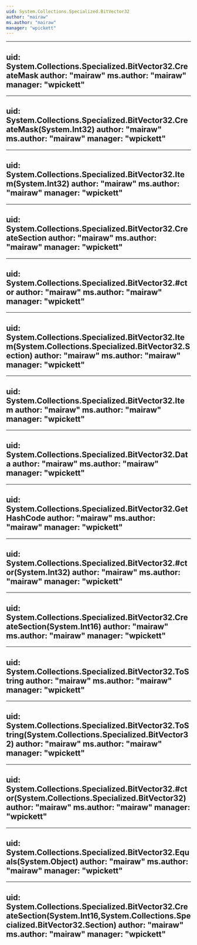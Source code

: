 ```yaml
---
uid: System.Collections.Specialized.BitVector32
author: "mairaw"
ms.author: "mairaw"
manager: "wpickett"
---
```


---
uid: System.Collections.Specialized.BitVector32.CreateMask
author: "mairaw"
ms.author: "mairaw"
manager: "wpickett"
---

---
uid: System.Collections.Specialized.BitVector32.CreateMask(System.Int32)
author: "mairaw"
ms.author: "mairaw"
manager: "wpickett"
---

---
uid: System.Collections.Specialized.BitVector32.Item(System.Int32)
author: "mairaw"
ms.author: "mairaw"
manager: "wpickett"
---

---
uid: System.Collections.Specialized.BitVector32.CreateSection
author: "mairaw"
ms.author: "mairaw"
manager: "wpickett"
---

---
uid: System.Collections.Specialized.BitVector32.#ctor
author: "mairaw"
ms.author: "mairaw"
manager: "wpickett"
---

---
uid: System.Collections.Specialized.BitVector32.Item(System.Collections.Specialized.BitVector32.Section)
author: "mairaw"
ms.author: "mairaw"
manager: "wpickett"
---

---
uid: System.Collections.Specialized.BitVector32.Item
author: "mairaw"
ms.author: "mairaw"
manager: "wpickett"
---

---
uid: System.Collections.Specialized.BitVector32.Data
author: "mairaw"
ms.author: "mairaw"
manager: "wpickett"
---

---
uid: System.Collections.Specialized.BitVector32.GetHashCode
author: "mairaw"
ms.author: "mairaw"
manager: "wpickett"
---

---
uid: System.Collections.Specialized.BitVector32.#ctor(System.Int32)
author: "mairaw"
ms.author: "mairaw"
manager: "wpickett"
---

---
uid: System.Collections.Specialized.BitVector32.CreateSection(System.Int16)
author: "mairaw"
ms.author: "mairaw"
manager: "wpickett"
---

---
uid: System.Collections.Specialized.BitVector32.ToString
author: "mairaw"
ms.author: "mairaw"
manager: "wpickett"
---

---
uid: System.Collections.Specialized.BitVector32.ToString(System.Collections.Specialized.BitVector32)
author: "mairaw"
ms.author: "mairaw"
manager: "wpickett"
---

---
uid: System.Collections.Specialized.BitVector32.#ctor(System.Collections.Specialized.BitVector32)
author: "mairaw"
ms.author: "mairaw"
manager: "wpickett"
---

---
uid: System.Collections.Specialized.BitVector32.Equals(System.Object)
author: "mairaw"
ms.author: "mairaw"
manager: "wpickett"
---

---
uid: System.Collections.Specialized.BitVector32.CreateSection(System.Int16,System.Collections.Specialized.BitVector32.Section)
author: "mairaw"
ms.author: "mairaw"
manager: "wpickett"
---
